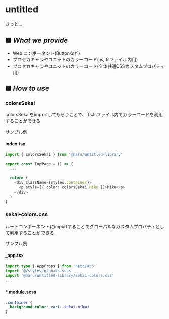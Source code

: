 # untitled

きっと...

## ■ *What we provide*

- Web コンポーネント(Buttonなど)
- プロセカキャラやユニットのカラーコード(*.js,*.tsファイル内用)
- プロセカキャラやユニットのカラーコード(全体共通CSSカスタムプロパティ用)

## ■ *How to use*

### colorsSekai

colorsSekaiをimportしてもらうことで、TsJsファイル内でカラーコードを利用することができる

サンプル例

#### index.tsx

```ts
import { colorsSekai } from '@naru/untitled-library'

export const TopPage = () => {
  ...
  
  return (
    <div className={styles.container}>
      <p style={{ color: colorsSekai.Miku }}>Miku</p>
    </div>
  )
}
```

### sekai-colors.css

ルートコンポーネントにimportすることでグローバルなカスタムプロパティとして利用することができる

サンプル例

#### _app.tsx

```ts
import type { AppProps } from 'next/app'
import '@/styles/globals.scss'
import '@naru/untitled-library/sekai-colors.css' 
...
```

#### *.module.scss

```css
.container {
  background-color: var(--sekai-miku)
}
```